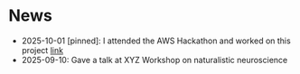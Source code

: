 # News

- 2025-10-01 [pinned]: I attended the AWS Hackathon and worked on this project [link](https://example.com/project)
- 2025-09-10: Gave a talk at XYZ Workshop on naturalistic neuroscience

<!-- Template: one line per item (use ISO date)
     - YYYY-MM-DD: Your one-line news [optional label]
     Examples:
     - 2025-12-05: Released our new dataset [link](https://example.com)
     - 2025-11-01 [pinned]: New preprint on brain dynamics ([DOI](https://doi.org/10.xxxx/xxxx))
-->

